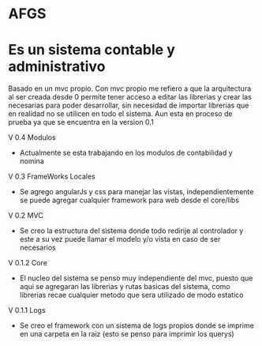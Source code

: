 # AFGS
# Es un sistema contable y administrativo
Basado en un mvc propio.
Con mvc propio me refiero a que la arquitectura al ser creada desde 0 permite tener acceso a editar las librerias y crear las necesarias para poder desarrollar, sin necesidad de importar librerias que en realidad no se utilicen en todo el sistema.
Aun esta en proceso de prueba ya que se encuentra en la version 0.1

 V 0.4 Modulos
- Actualmente se esta trabajando en los modulos de contabilidad y nomina

 V 0.3 FrameWorks Locales
- Se agrego angularJs y css para manejar las vistas, independientemente se puede agregar cualquier framework para web desde el core/libs

 V 0.2 MVC
- Se creo la estructura del sistema donde todo redirije al controlador y este a su vez puede llamar el modelo y/o vista en caso de ser necesarios 

 V 0.1.2 Core
- El nucleo del sistema se penso muy independiente del mvc, puesto que aqui se agregaran las librerias y rutas basicas del sistema, como librerias recae cualquier metodo que sera utilizado de modo estatico

 V 0.1.1 Logs
- Se creo el framework con un sistema de logs propios donde se imprime en una carpeta en la raiz (esto se penso para imprimir los querys)
